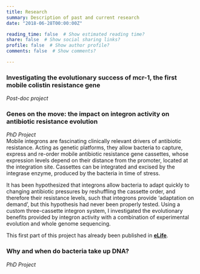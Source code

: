 ```yaml
---
title: Research
summary: Description of past and current research
date: "2018-06-28T00:00:00Z"

reading_time: false  # Show estimated reading time?
share: false  # Show social sharing links?
profile: false  # Show author profile?
comments: false  # Show comments?

---
```

<h3>Investigating the evolutionary success of mcr-1, the first mobile colistin resistance gene</h3>
<i>Post-doc project</i><br>



<h3>Genes on the move: the impact on integron activity on antibiotic resistance evolution </h3>
<i>PhD Project</i><br>
Mobile integrons are fascinating clinically relevant drivers of antibiotic resistance. Acting as genetic platforms, they allow bacteria to capture, express and re-order mobile antibiotic resistance gene cassettes, whose expression levels depend on their distance from the promoter, located at the integration site. Cassettes can be integrated and excised by the integrase enzyme, produced by the bacteria in time of stress.

It has been hypothesized that integrons allow bacteria to adapt quickly to changing antibiotic pressures by reshuffling the cassette order, and therefore their resistance levels, such that integrons provide ‘adaptation on demand’, but this hypothesis had never been properly tested. Using a custom three-cassette integron system, I investigated the evolutionary benefits provided by integron activity with a combination of experimental evolution and whole genome sequencing. 

This first part of this project has already been published in <a href='https://elifesciences.org/articles/62474'>**eLife**</a>.

<h3>Why and when do bacteria take up DNA? </h3>
<i>PhD Project</i><br>


